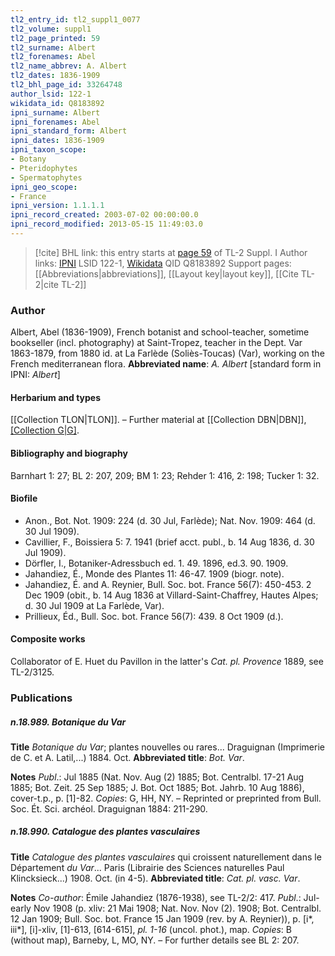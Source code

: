 ```yaml
---
tl2_entry_id: tl2_suppl1_0077
tl2_volume: suppl1
tl2_page_printed: 59
tl2_surname: Albert
tl2_forenames: Abel
tl2_name_abbrev: A. Albert
tl2_dates: 1836-1909
tl2_bhl_page_id: 33264748
author_lsid: 122-1
wikidata_id: Q8183892
ipni_surname: Albert
ipni_forenames: Abel
ipni_standard_form: Albert
ipni_dates: 1836-1909
ipni_taxon_scope: 
- Botany
- Pteridophytes
- Spermatophytes
ipni_geo_scope: 
- France
ipni_version: 1.1.1.1
ipni_record_created: 2003-07-02 00:00:00.0
ipni_record_modified: 2013-05-15 11:49:03.0
---
```


> [!cite] BHL link: this entry starts at [page 59](https://www.biodiversitylibrary.org/page/33264748) of TL-2 Suppl. I
> Author links: [IPNI](https://www.ipni.org/a/122-1) LSID 122-1, [Wikidata](https://www.wikidata.org/wiki/Q8183892) QID Q8183892
> Support pages: [[Abbreviations|abbreviations]], [[Layout key|layout key]], [[Cite TL-2|cite TL-2]]

### Author

Albert, Abel (1836-1909), French botanist and school-teacher, sometime bookseller (incl. photography) at Saint-Tropez, teacher in the Dept. Var 1863-1879, from 1880 id. at La Farlède (Soliès-Toucas) (Var), working on the French mediterranean flora. 
**Abbreviated name**: *A. Albert* \[standard form in IPNI: *Albert*\]

#### Herbarium and types

[[Collection TLON|TLON]]. – Further material at [[Collection DBN|DBN]], [[Collection G|G]](50).

#### Bibliography and biography

Barnhart 1: 27; BL 2: 207, 209; BM 1: 23; Rehder 1: 416, 2: 198; Tucker 1: 32.

#### Biofile

- Anon., Bot. Not. 1909: 224 (d. 30 Jul, Farlède); Nat. Nov. 1909: 464 (d. 30 Jul 1909).
- Cavillier, F., Boissiera 5: 7. 1941 (brief acct. publ., b. 14 Aug 1836, d. 30 Jul 1909).
- Dörfler, I., Botaniker-Adressbuch ed. 1. 49. 1896, ed.3. 90. 1909.
- Jahandiez, É., Monde des Plantes 11: 46-47. 1909 (biogr. note).
- Jahandiez, É. and A. Reynier, Bull. Soc. bot. France 56(7): 450-453. 2 Dec 1909 (obit., b. 14 Aug 1836 at Villard-Saint-Chaffrey, Hautes Alpes; d. 30 Jul 1909 at La Farlède, Var).
- Prillieux, Éd., Bull. Soc. bot. France 56(7): 439. 8 Oct 1909 (d.).

#### Composite works

Collaborator of E. Huet du Pavillon in the latter's *Cat. pl. Provence* 1889, see TL-2/3125.

### Publications

##### n.18.989. Botanique du Var

**Title**
*Botanique du Var*; plantes nouvelles ou rares... Draguignan (Imprimerie de C. et A. Latil,...) 1884. Oct.
**Abbreviated title**: *Bot. Var*.

**Notes**
*Publ*.: Jul 1885 (Nat. Nov. Aug (2) 1885; Bot. Centralbl. 17-21 Aug 1885; Bot. Zeit. 25 Sep 1885; J. Bot. Oct 1885; Bot. Jahrb. 10 Aug 1886), cover-t.p., p. \[1\]-82. *Copies*: G, HH, NY. – Reprinted or preprinted from Bull. Soc. Ét. Sci. archéol. Draguignan 1884: 211-290.

##### n.18.990. Catalogue des plantes vasculaires

**Title**
*Catalogue des plantes vasculaires* qui croissent naturellement dans le Département *du Var*... Paris (Librairie des Sciences naturelles Paul Klincksieck...) 1908. Oct. (in 4-5).
**Abbreviated title**: *Cat. pl. vasc. Var*.

**Notes**
*Co-author*: Émile Jahandiez (1876-1938), see TL-2/2: 417.
*Publ*.: Jul-early Nov 1908 (p. xliv: 21 Mai 1908; Nat. Nov. Nov (2). 1908; Bot. Centralbl. 12 Jan 1909; Bull. Soc. bot. France 15 Jan 1909 (rev. by A. Reynier)), p. \[i\*, iii\*\], \[i\]-xliv, \[1\]-613, \[614-615\], *pl. 1-16* (uncol. phot.), map. *Copies*: B (without map), Barneby, L, MO, NY. – For further details see BL 2: 207.

